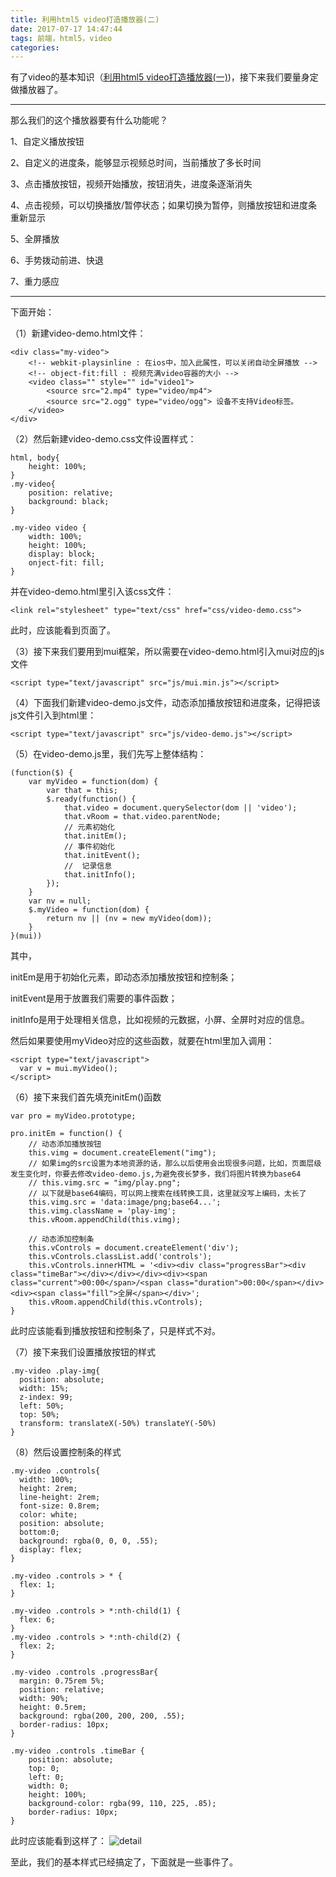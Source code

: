 ```yaml
---
title: 利用html5 video打造播放器(二)
date: 2017-07-17 14:47:44
tags: 前端，html5，video
categories:
---
```

有了video的基本知识（<a href="http://www.xixizhang.info/2017/07/17/%E5%88%A9%E7%94%A8html5-video%E6%89%93%E9%80%A0%E6%92%AD%E6%94%BE%E5%99%A8/">利用html5 video打造播放器(一)</a>)，接下来我们要量身定做播放器了。

---
那么我们的这个播放器要有什么功能呢？

1、自定义播放按钮

2、自定义的进度条，能够显示视频总时间，当前播放了多长时间

3、点击播放按钮，视频开始播放，按钮消失，进度条逐渐消失

4、点击视频，可以切换播放/暂停状态；如果切换为暂停，则播放按钮和进度条重新显示

5、全屏播放

6、手势拨动前进、快退

7、重力感应

---
下面开始：

（1）新建video-demo.html文件：

	<div class="my-video">
        <!-- webkit-playsinline : 在ios中，加入此属性，可以关闭自动全屏播放 -->
        <!-- object-fit:fill : 视频充满video容器的大小 -->
        <video class="" style="" id="video1">
            <source src="2.mp4" type="video/mp4">
            <source src="2.ogg" type="video/ogg"> 设备不支持Video标签。
        </video>
    </div>
    
（2）然后新建video-demo.css文件设置样式：

	html, body{
  		height: 100%;
	}
	.my-video{
  		position: relative;
  		background: black;
	}

	.my-video video {
  		width: 100%;
  		height: 100%;
  		display: block;
  		onject-fit: fill;
	}
并在video-demo.html里引入该css文件：

	<link rel="stylesheet" type="text/css" href="css/video-demo.css">
此时，应该能看到页面了。

（3）接下来我们要用到mui框架，所以需要在video-demo.html引入mui对应的js文件

	<script type="text/javascript" src="js/mui.min.js"></script>

（4）下面我们新建video-demo.js文件，动态添加播放按钮和进度条，记得把该js文件引入到html里：

	<script type="text/javascript" src="js/video-demo.js"></script>
（5）在video-demo.js里，我们先写上整体结构：

	(function($) {
		var myVideo = function(dom) {
			var that = this;
			$.ready(function() {
				that.video = document.querySelector(dom || 'video');
            	that.vRoom = that.video.parentNode;
            	// 元素初始化
            	that.initEm();
            	// 事件初始化
            	that.initEvent();
            	//  记录信息
            	that.initInfo();
			});
		}
		var nv = null;
    	$.myVideo = function(dom) {
        	return nv || (nv = new myVideo(dom));
    	}
	}(mui))
其中，

initEm是用于初始化元素，即动态添加播放按钮和控制条；

initEvent是用于放置我们需要的事件函数；

initInfo是用于处理相关信息，比如视频的元数据，小屏、全屏时对应的信息。

然后如果要使用myVideo对应的这些函数，就要在html里加入调用：

	<script type="text/javascript">
      var v = mui.myVideo();
    </script>

（6）接下来我们首先填充initEm()函数

	var pro = myVideo.prototype;

    pro.initEm = function() {
        // 动态添加播放按钮
        this.vimg = document.createElement("img");
        // 如果img的src设置为本地资源的话，那么以后使用会出现很多问题，比如，页面层级发生变化时，你要去修改video-demo.js,为避免夜长梦多，我们将图片转换为base64 
        // this.vimg.src = "img/play.png";
        // 以下就是base64编码，可以网上搜索在线转换工具，这里就没写上编码，太长了
        this.vimg.src = 'data:image/png;base64...';
        this.vimg.className = 'play-img';
        this.vRoom.appendChild(this.vimg);

        // 动态添加控制条
        this.vControls = document.createElement('div');
        this.vControls.classList.add('controls');
        this.vControls.innerHTML = '<div><div class="progressBar"><div class="timeBar"></div></div></div><div><span class="current">00:00</span>/<span class="duration">00:00</span></div><div><span class="fill">全屏</span></div>';
        this.vRoom.appendChild(this.vControls);
    }

此时应该能看到播放按钮和控制条了，只是样式不对。

（7）接下来我们设置播放按钮的样式
	
	.my-video .play-img{
      position: absolute;
      width: 15%;
      z-index: 99;
      left: 50%;
      top: 50%;
      transform: translateX(-50%) translateY(-50%)
    }
   
（8）然后设置控制条的样式

    .my-video .controls{
      width: 100%;
      height: 2rem;
      line-height: 2rem;
      font-size: 0.8rem;
      color: white;
      position: absolute;
      bottom:0;
      background: rgba(0, 0, 0, .55);
      display: flex;
    }

    .my-video .controls > * {
      flex: 1;
    }

    .my-video .controls > *:nth-child(1) {
      flex: 6;
    }
    .my-video .controls > *:nth-child(2) {
      flex: 2;
    }

    .my-video .controls .progressBar{
      margin: 0.75rem 5%;
      position: relative;
      width: 90%;
      height: 0.5rem;
      background: rgba(200, 200, 200, .55);
      border-radius: 10px;
    }

    .my-video .controls .timeBar {
        position: absolute;
        top: 0;
        left: 0;
        width: 0;
        height: 100%;
        background-color: rgba(99, 110, 225, .85);
        border-radius: 10px;
    }
此时应该能看到这样了：
![detail](https://raw.githubusercontent.com/xixizhangfe/markdownImages/master/3.png)

至此，我们的基本样式已经搞定了，下面就是一些事件了。



















